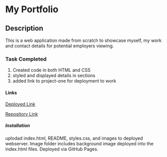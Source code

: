 # My Portfolio

## Description

This is a web application made from scratch to showcase myself, my work and contact details for potential employers viewing.

### Task Completed

1. Created code in both HTML and CSS
2. styled and displayed details in sections
3. added link to project-one for deployment to work

#### Links

[Deployed Link](https://don-patey.github.io/Don-Patey-Portfolio/)

[Repository Link](https://github.com/Don-Patey/my-page)

##### Installation

uplodad index.html, README, styles.css, and images to deployed webserver. Image folder includes background image deployed into the index.html files. Deployed via GitHub Pages.
